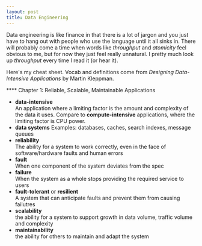 ```yaml
---
layout: post
title: Data Engineering
---
```


Data engineering is like finance in that there is a lot of jargon and you just have to hang out with people who use the language until it all sinks in.  There will probably come a time when words like *throughput* and *atomicity* feel obvious to me, but for now they just feel really unnatural.  I pretty much look up *throughput* every time I read it (or hear it).  

Here's my cheat sheet.  Vocab and definitions come from *Designing Data-Intensive Applications* by Martin Kleppman. 

**** Chapter 1: Reliable, Scalable, Maintainable Applications
* **data-intensive**  
An application where a limiting factor is the amount and complexity of the data it uses.  Compare to **compute-intensive** applications, where the limiting factor is CPU power.
* **data systems**
Examples: databases, caches, search indexes, message queues
* **reliability**  
The ability for a system to work correctly, even in the face of software/hardware faults and human errors
* **fault**  
When one component of the system deviates from the spec
* **failure**   
When the system as a whole stops providing the required service to users
* **fault-tolerant** or **resilient**  
A system that can anticipate faults and prevent them from causing failutres
* **scalability**  
the ability for a system to support growth in data volume, traffic volume and complexity
* **maintainability**  
the ability for others to maintain and adapt the system
